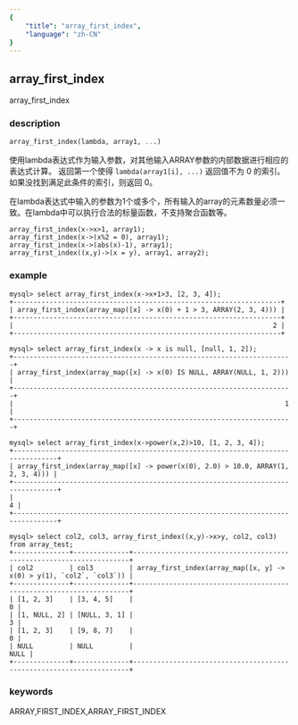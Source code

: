 ```yaml
---
{
    "title": "array_first_index",
    "language": "zh-CN"
}
---
```


<!-- 
Licensed to the Apache Software Foundation (ASF) under one
or more contributor license agreements.  See the NOTICE file
distributed with this work for additional information
regarding copyright ownership.  The ASF licenses this file
to you under the Apache License, Version 2.0 (the
"License"); you may not use this file except in compliance
with the License.  You may obtain a copy of the License at
  http://www.apache.org/licenses/LICENSE-2.0
Unless required by applicable law or agreed to in writing,
software distributed under the License is distributed on an
"AS IS" BASIS, WITHOUT WARRANTIES OR CONDITIONS OF ANY
KIND, either express or implied.  See the License for the
specific language governing permissions and limitations
under the License.
-->

## array_first_index

<version since="2.0">

array_first_index

</version>

### description

```sql
array_first_index(lambda, array1, ...)
```

使用lambda表达式作为输入参数，对其他输入ARRAY参数的内部数据进行相应的表达式计算。 返回第一个使得 `lambda(array1[i], ...)` 返回值不为 0 的索引。如果没找到满足此条件的索引，则返回 0。

在lambda表达式中输入的参数为1个或多个，所有输入的array的元素数量必须一致。在lambda中可以执行合法的标量函数，不支持聚合函数等。

```
array_first_index(x->x>1, array1);
array_first_index(x->(x%2 = 0), array1);
array_first_index(x->(abs(x)-1), array1);
array_first_index((x,y)->(x = y), array1, array2);
```

### example

```
mysql> select array_first_index(x->x+1>3, [2, 3, 4]);
+-------------------------------------------------------------------+
| array_first_index(array_map([x] -> x(0) + 1 > 3, ARRAY(2, 3, 4))) |
+-------------------------------------------------------------------+
|                                                                 2 |
+-------------------------------------------------------------------+

mysql> select array_first_index(x -> x is null, [null, 1, 2]);
+----------------------------------------------------------------------+
| array_first_index(array_map([x] -> x(0) IS NULL, ARRAY(NULL, 1, 2))) |
+----------------------------------------------------------------------+
|                                                                    1 |
+----------------------------------------------------------------------+

mysql> select array_first_index(x->power(x,2)>10, [1, 2, 3, 4]);
+---------------------------------------------------------------------------------+
| array_first_index(array_map([x] -> power(x(0), 2.0) > 10.0, ARRAY(1, 2, 3, 4))) |
+---------------------------------------------------------------------------------+
|                                                                               4 |
+---------------------------------------------------------------------------------+

mysql> select col2, col3, array_first_index((x,y)->x>y, col2, col3) from array_test;
+--------------+--------------+---------------------------------------------------------------------+
| col2         | col3         | array_first_index(array_map([x, y] -> x(0) > y(1), `col2`, `col3`)) |
+--------------+--------------+---------------------------------------------------------------------+
| [1, 2, 3]    | [3, 4, 5]    |                                                                   0 |
| [1, NULL, 2] | [NULL, 3, 1] |                                                                   3 |
| [1, 2, 3]    | [9, 8, 7]    |                                                                   0 |
| NULL         | NULL         |                                                                NULL |
+--------------+--------------+---------------------------------------------------------------------+
```

### keywords

ARRAY,FIRST_INDEX,ARRAY_FIRST_INDEX